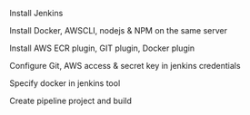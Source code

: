 Install Jenkins

Install Docker, AWSCLI, nodejs & NPM on the same server

Install AWS ECR plugin, GIT plugin, Docker plugin

Configure Git, AWS access & secret key in jenkins credentials

Specify docker in jenkins tool

Create pipeline project and build
